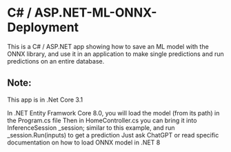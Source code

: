 # C# / ASP.NET-ML-ONNX-Deployment
This is a C# / ASP.NET app showing how to save an ML model with the ONNX library, and use it in an application to make single predictions and run predictions on an entire database.

## Note:
This app is in .Net Core 3.1

In .NET Entity Framwork Core 8.0, you will load the model (from its path) in the Program.cs file
Then in HomeController.cs you can bring it into InferenceSession _session; similar to this example, and run _session.Run(inputs) to get a prediction
Just ask ChatGPT or read specific documentation on how to load ONNX model in .NET 8
